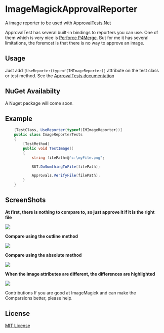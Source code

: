 # ImageMagickApprovalReporter
A image reporter to be used with [ApprovalTests.Net](https://github.com/approvals/ApprovalTests.Net)

ApprovalTest has several built-in bindings to reporters you can use.
One of them which is very nice is [Perforce P4Merge](http://www.perforce.com/product/components/perforce-visual-merge-and-diff-tools).
But for me it has several limitations, the foremost is that there is no way to approve an image.

Usage
---
Just add `[UseReporter(typeof(IMImageReporter)]` attribute on the test class or test method. See the [AprrovalTests documentation](http://blog.approvaltests.com/2011/12/using-reporters-in-approval-tests.html)

NuGet Availabilty
---
A Nuget package will come soon.

Example
---
```c#
    [TestClass, UseReporter(typeof(IMImageReporter))]
    public class ImageReporterTests
    {
        [TestMethod]
        public void TestImage()
        {
            string filePath=@"c:\myFile.png";

            SUT.DoSomthingToFile(filePath);

            Approvals.VerifyFile(filePath);
        }
    }
```

ScreenShots
---
**At first, there is nothing to compare to, so just approve it if it is the right file**

![](ReadmeResources/ScrrenShot0.jpg)

**Compare using the outline method**

![](ReadmeResources/ScrrenShot1.jpg)

**Compare using the absolute method**

![](ReadmeResources/ScrrenShot2.jpg)

**When the image attributes are different, the differences are highlighted**

![](ReadmeResources/ScrrenShot3.jpg)

Contributions
If you are good at ImageMagick and can make the Comparsions better, please help.

License
---
[MIT License](https://raw.githubusercontent.com/zivni/ImageMagickApprovalReporter/master/LICENSE.md)